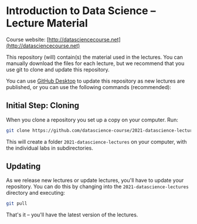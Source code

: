 # Introduction to Data Science – Lecture Material
Course website: [http://datasciencecourse.net](http://datasciencecourse.net)

This repository (will) contain(s) the material used in the lectures. You can manually download the files for each lecture, but we recommend that you use git to clone and update this repository.

You can use [GitHub Desktop](https://desktop.github.com/) to update this repository as new lectures are published, or you can use the following commands (recommended):

## Initial Step: Cloning

When you clone a repository you set up a copy on your computer. Run:

```bash
git clone https://github.com/datascience-course/2021-datascience-lectures
```

This will create a folder `2021-datascience-lectures` on your computer, with the individual labs in subdirectories.

## Updating

As we release new lectures or update lectures, you'll have to update your repository. You can do this by changing into the `2021-datascience-lectures` directory and executing:

```bash
git pull
```

That's it – you'll have the latest version of the lectures.
